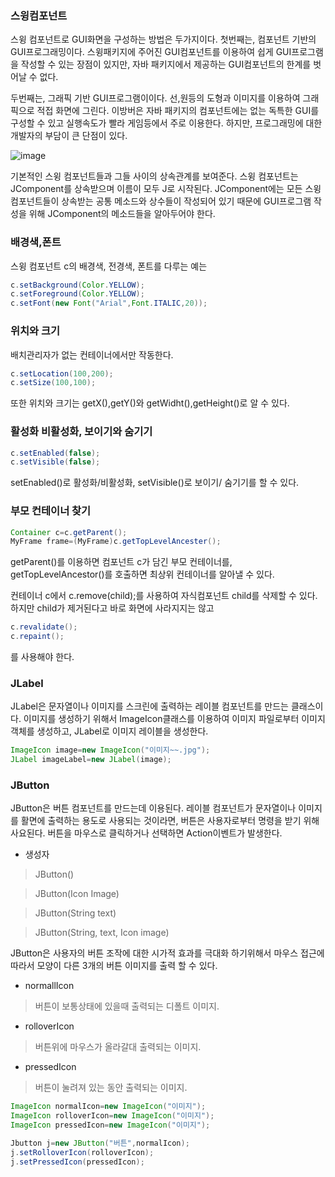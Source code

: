 ### 스윙컴포넌트

스윙 컴포넌트로 GUI화면을 구성하는 방법은 두가지이다.
첫번째는, 컴포넌트 기반의 GUI프로그래밍이다.
스윙패키지에 주어진 GUI컴포넌트를 이용하여 쉽게 GUI프로그램을 작성할 수 있는 장점이 있지만, 자바 패키지에서 제공하는 GUI컴포넌트의 한계를 벗어날 수 없다.

두번째는, 그래픽 기반 GUI프로그램이이다.
선,원등의 도형과 이미지를 이용하여 그래픽으로 적접 화면에 그린다. 이방버은 자바 패키지의 컴포넌트에는
없는 독특한 GUI를 구성할 수 있고 실행속도가 빨라 게임등에서 주로 이용한다.
하지만, 프로그래밍에 대한 개발자의 부담이 큰 단점이 있다.



![image](https://user-images.githubusercontent.com/80390524/128634920-903c002e-5d1a-4a24-879e-eb878cf9da9b.png)


기본적인 스윙 컴포넌트들과 그들 사이의 상속관계를 보여준다. 스윙 컴포넌트는 JComponent를 상속받으며 이름이 모두 J로 시작된다.
JComponent에는 모든 스윙 컴포넌트들이 상속받는 공통 메소드와 상수들이 작성되어 있기 때문에 GUI프로그램 작성을 위해 JComponent의 메소드들을 알아두어야 한다.

### 배경색,폰트
스윙 컴포넌트 c의 배경색, 전경색, 폰트를 다루는 예는
```java
c.setBackground(Color.YELLOW);
c.setForeground(Color.YELLOW);
c.setFont(new Font("Arial",Font.ITALIC,20));
```

### 위치와 크기
배치관리자가 없는 컨테이너에서만 작동한다.
```java
c.setLocation(100,200);
c.setSize(100,100);
```

또한 위치와 크기는 getX(),getY()와 getWidht(),getHeight()로 알 수 있다.

### 활성화 비활성화, 보이기와 숨기기
```java
c.setEnabled(false);
c.setVisible(false);
```
setEnabled()로 활성화/비활성화, setVisible()로 보이기/ 숨기기를 할 수 있다.

### 부모 컨테이너 찾기

```java
Container c=c.getParent();
MyFrame frame=(MyFrame)c.getTopLevelAncester();
```
getParent()를 이용하면 컴포넌트 c가 담긴 부모 컨테이너를, getTopLevelAncestor()를 호출하면 최상위 컨테이너를 알아낼 수 있다.

컨테이너 c에서 c.remove(child);를 사용하여 자식컴포넌트 child를 삭제할 수 있다.
하지만 child가 제거된다고 바로 화면에 사라지지는 않고
```java
c.revalidate();
c.repaint();
```
를 사용해야 한다.



### JLabel

JLabel은 문자열이나 이미지를 스크린에 출력하는 레이블 컴포넌트를 만드는 클래스이다.
이미지를 생성하기 위해서 ImageIcon클래스를 이용하여 이미지 파일로부터 이미지 객체를 생성하고, JLabel로 이미지 레이블을 생성한다.
```java
ImageIcon image=new ImageIcon("이미지~~.jpg");
JLabel imageLabel=new JLabel(image);
```


### JButton
JButton은 버튼 컴포넌트를 만드는데 이용된다. 레이블 컴포넌트가 문자열이나 이미지를 활면에 출력하는 용도로 사용되는 것이라면,
버튼은 사용자로부터 명령을 받기 위해 사요된다. 버튼을 마우스로 클릭하거나 선택하면 Action이벤트가 발생한다.

* 생성자
> JButton()

> JButton(Icon Image)

> JButton(String text)

> JButton(String, text, Icon image)


JButton은 사용자의 버튼 조작에 대한 시가적 효과를 극대화 하기위해서 마우스 접근에 따라서 모양이 다른
3개의 버튼 이미지를 출력 할 수 있다.
* normallIcon
> 버튼이 보통상태에 있을때 출력되는 디폴트 이미지.

* rolloverIcon
> 버튼위에 마우스가 올라갈대 출력되는 이미지.

* pressedIcon
> 버튼이 눌려져 있는 동안 출력되는 이미지.

```java
ImageIcon normalIcon=new ImageIcon("이미지");
ImageIcon rolloverIcon=new ImageIcon("이미지");
ImageIcon pressedIcon=new ImageIcon("이미지");

Jbutton j=new JButton("버튼",normalIcon);
j.setRolloverIcon(rolloverIcon);
j.setPressedIcon(pressedIcon);
```









